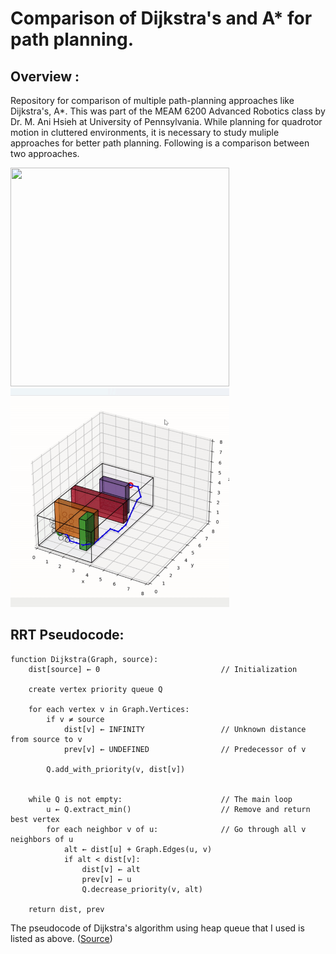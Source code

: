 
# Comparison of Dijkstra's and A* for path planning.
## Overview :
Repository for comparison of multiple path-planning approaches like Dijkstra's, A*. This was part of the MEAM 6200 Advanced Robotics class by Dr. M. Ani Hsieh at University of Pennsylvania. While planning for quadrotor motion in cluttered environments, it is necessary to study muliple approaches for better path planning. Following is a comparison between two approaches.

<img src=docs/dijkstras.gif height="350" width="350" /> <img src=docs/astar.gif height="350" width="350" /> 

<p></p>

## RRT Pseudocode:

``` 
function Dijkstra(Graph, source):                                                  
    dist[source] ← 0                           // Initialization                   
                                                                                
    create vertex priority queue Q                                                       
                                                                                     
    for each vertex v in Graph.Vertices:                                               
        if v ≠ source                                                                                                  
            dist[v] ← INFINITY                 // Unknown distance from source to v                                               
            prev[v] ← UNDEFINED                // Predecessor of v                                               
                                                                                              
        Q.add_with_priority(v, dist[v])                                               
                                                                                              
                                                                                              
    while Q is not empty:                      // The main loop                                               
        u ← Q.extract_min()                    // Remove and return best vertex                                               
        for each neighbor v of u:              // Go through all v neighbors of u                                               
            alt ← dist[u] + Graph.Edges(u, v)                                               
            if alt < dist[v]:                                                                                                  
                dist[v] ← alt                                                                                                  
                prev[v] ← u                                                                                                  
                Q.decrease_priority(v, alt)                                               
                                                                                              
    return dist, prev
```                                  

The pseudocode of Dijkstra's algorithm using heap queue that I used is listed as above. ([Source](https://en.wikipedia.org/wiki/Dijkstra's_algorithm)) &emsp;

<!-- ## RRT Pseudocode:

![astar_algo](docs/astar_algo.png)

The pseudocode of A* algorithm using heap queue that I used is listed as above. -->
<!-- 

# Motion Planning using RRT and RRT*

## Overview :

<img src=imgs/rrtvsrrtstar.gif height="360" width="640" > <p></p>
Figure 1: RRT* vs RRT implementation as visualized on RVIZ.

The goal of this lab project was to explore Sampling based algorithms: RRT and its variants. Through this project, we implemented a binary occupancy grid (0 for free, 1 for occupied), and processed the Hokuyu 2D Lidar scans at a refresh rate of 25ms.


## RRT Pseudocode:

![rrt_algo](imgs/rrt_algo.png)

The pseudocode of the basic version of RRT that we used is listed as above. As for RRT*, we used the pseudocode mentioned below.

![rrt_algo](imgs/rrt_star_algo.png)

## F1TENTH RRT vs. Generic RRT

In general, RRT is often used as a global planner where the tree is kept throughout the time steps. Whenever there is a new obstacle, and the occupancy grid changes, the tree will change accordingly. In our case, RRT is used as a local planner for obstacle avoidance. This is due to the fact that we don't have a well-defined starting point and goal point when we're racing on a track and we want to run continuous laps. In our implementation, we are only keeping a tree for the current time step in an area around the car. As speed is of the utmost importance (one update of laserscan every 25 ms), farster the process of finding nodes, and traversing the tree, faster is the implementation.

## RRT vs. RRT* 
A comparison of the output we obtained from RRT* and RRT algorithm that we implemented is shown below.<p></p>


### RRT* introduces two major improvements over RRT - <p></p>
1) Each node is associated with its cost. This is a function which measures the distance from the goal point. The goal of the algorithm is to optimize the tree and reduce this cost. <p></p>
2) At each iteration, the vicinity of node being sampled is checked for nearby nodes on the tree which can be rewired to reduce the path traversed. If such nodes exist, they are rewired and the net cost of reaching the node is reduced. 

### Videos- <p></p>
[RRT](https://youtu.be/u7Lv9G6eQF8) &emsp;
[RRT*](https://youtu.be/NfnwbfQKN34) <p></p>

Because of the way the algorithm works, it goes on improving itself with every iteration. This results in a much cleaner, smaller path from the start to the target. Because the distance between two nodes is kept static and predefined for our problem, we can say with certainty that the number of intermediate nodes connecting the start to the goal is much lesser in RRT* as against RRT. RRT* also plans a straighter and cleaner path which is not haphazard. This allowed us to significantly increase the speed of the car during loop racing. It reduced the lap time significantly. We observed a considerable difference in the performance on straights and turns.
## References:
https://arxiv.org/pdf/1105.1186.pdf

 -->
